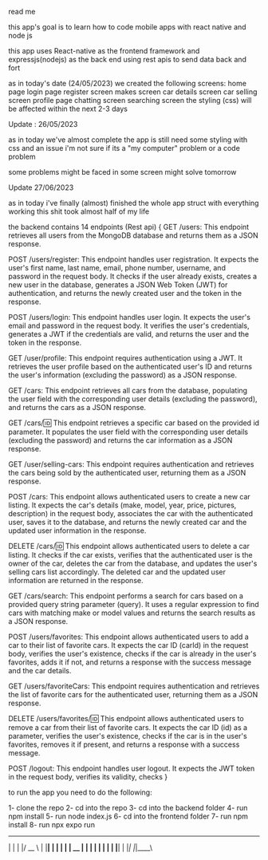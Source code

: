 read me


this app's goal is to learn how to code mobile apps with react native and node js

this app uses React-native as the frontend framework and expressjs(nodejs) as the back end using rest apis to send data back and fort 

as in today's date (24/05/2023) we created the following screens:
   home page
   login page
   register screen 
   makes screen 
   car details screen
   car selling screen 
   profile page
   chatting screen 
   searching screen 
the styling (css) will be affected within the next 2-3 days

Update : 26/05/2023

as in today we've almost complete the app is still need some styling with css and an issue i'm not sure if its a "my computer" problem or a code problem

some problems might be faced in some screen might solve tomorrow

Update 27/06/2023

as in today i've finally (almost) finished the whole app struct with everything working 
this shit took almost half of my life

the backend contains 14 endpoints (Rest api)
{
GET /users: This endpoint retrieves all users from the MongoDB database and returns them as a JSON response.

POST /users/register: This endpoint handles user registration. It expects the user's first name, last name, email, phone number, username, and password in the request body. It checks if the user already exists, creates a new user in the database, generates a JSON Web Token (JWT) for authentication, and returns the newly created user and the token in the response.

POST /users/login: This endpoint handles user login. It expects the user's email and password in the request body. It verifies the user's credentials, generates a JWT if the credentials are valid, and returns the user and the token in the response.

GET /user/profile: This endpoint requires authentication using a JWT. It retrieves the user profile based on the authenticated user's ID and returns the user's information (excluding the password) as a JSON response.

GET /cars: This endpoint retrieves all cars from the database, populating the user field with the corresponding user details (excluding the password), and returns the cars as a JSON response.

GET /cars/:id: This endpoint retrieves a specific car based on the provided id parameter. It populates the user field with the corresponding user details (excluding the password) and returns the car information as a JSON response.

GET /user/selling-cars: This endpoint requires authentication and retrieves the cars being sold by the authenticated user, returning them as a JSON response.

POST /cars: This endpoint allows authenticated users to create a new car listing. It expects the car's details (make, model, year, price, pictures, description) in the request body, associates the car with the authenticated user, saves it to the database, and returns the newly created car and the updated user information in the response.

DELETE /cars/:id: This endpoint allows authenticated users to delete a car listing. It checks if the car exists, verifies that the authenticated user is the owner of the car, deletes the car from the database, and updates the user's selling cars list accordingly. The deleted car and the updated user information are returned in the response.

GET /cars/search: This endpoint performs a search for cars based on a provided query string parameter (query). It uses a regular expression to find cars with matching make or model values and returns the search results as a JSON response.

POST /users/favorites: This endpoint allows authenticated users to add a car to their list of favorite cars. It expects the car ID (carId) in the request body, verifies the user's existence, checks if the car is already in the user's favorites, adds it if not, and returns a response with the success message and the car details.

GET /users/favoriteCars: This endpoint requires authentication and retrieves the list of favorite cars for the authenticated user, returning them as a JSON response.

DELETE /users/favorites/:id: This endpoint allows authenticated users to remove a car from their list of favorite cars. It expects the car ID (id) as a parameter, verifies the user's existence, checks if the car is in the user's favorites, removes it if present, and returns a response with a success message.

POST /logout: This endpoint handles user logout. It expects the JWT token in the request body, verifies its validity, checks
}




to run the app you need to do the following: 

1- clone the repo
2- cd into the repo
3- cd into the backend folder
4- run npm install
5- run node index.js
6- cd into the frontend folder
7- run npm install
8- run npx expo run

























































































































































































































  _    _  ____  
 | |  | |/ __ \ 
 | |__| | |  | |
 |  __  | |  | |
 | |  | | |__| |
 |_|  |_|\___\_\
                
                





